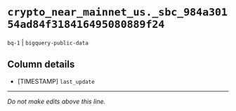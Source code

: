 # `crypto_near_mainnet_us._sbc_984a30154ad84f318416495080889f24`
`bq-1` | `bigquery-public-data`

## Column details
* [TIMESTAMP] `last_update`

-------------------------------------------------------------------------------
*Do not make edits above this line.*
